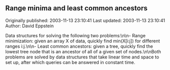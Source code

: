 ## Range minima and least common ancestors

Originally published: 2003-11-13 23:10:41
Last updated: 2003-11-13 23:10:41
Author: David Eppstein

Data structures for solving the following two problems:\n\n- Range minimization: given an array X of data, quickly find min(X[i:j]) for different ranges i:j.\n\n- Least common ancestors: given a tree, quickly find the lowest tree node that is an ancestor of all of a given set of nodes.\n\nBoth problems are solved by data structures that take linear time and space to set up, after which queries can be answered in constant time.